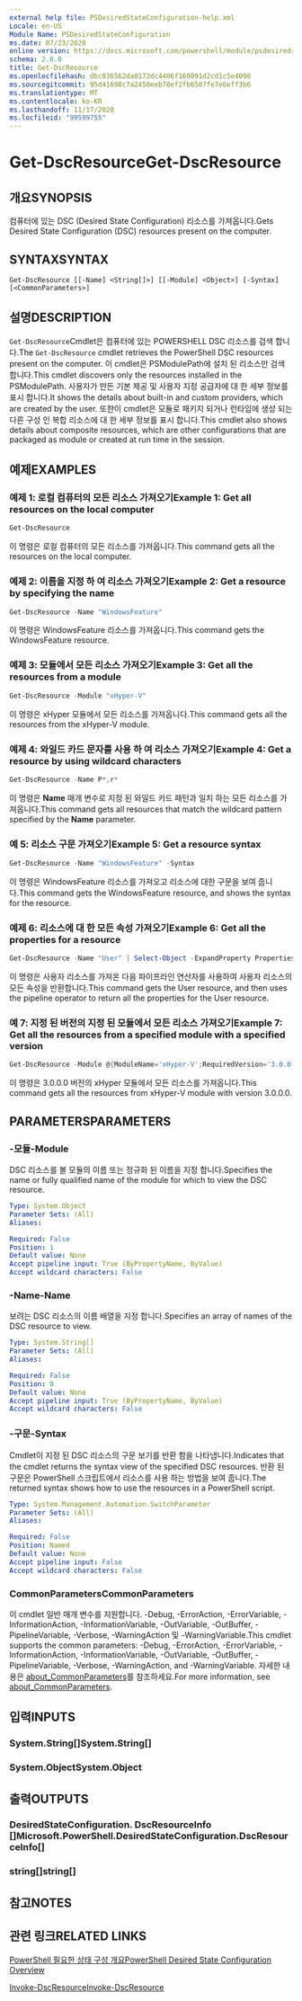 ```yaml
---
external help file: PSDesiredStateConfiguration-help.xml
Locale: en-US
Module Name: PSDesiredStateConfiguration
ms.date: 07/23/2020
online version: https://docs.microsoft.com/powershell/module/psdesiredstateconfiguration/get-dscresource?view=powershell-7.2&WT.mc_id=ps-gethelp
schema: 2.0.0
title: Get-DscResource
ms.openlocfilehash: dbc036562da0172dc4406f169891d2cd1c5e4098
ms.sourcegitcommit: 95d41698c7a2450eeb70ef2fb6507fe7e6eff3b6
ms.translationtype: MT
ms.contentlocale: ko-KR
ms.lasthandoff: 11/17/2020
ms.locfileid: "99599755"
---
```

# <span data-ttu-id="72b91-102">Get-DscResource</span><span class="sxs-lookup"><span data-stu-id="72b91-102">Get-DscResource</span></span>

## <span data-ttu-id="72b91-103">개요</span><span class="sxs-lookup"><span data-stu-id="72b91-103">SYNOPSIS</span></span>
<span data-ttu-id="72b91-104">컴퓨터에 있는 DSC (Desired State Configuration) 리소스를 가져옵니다.</span><span class="sxs-lookup"><span data-stu-id="72b91-104">Gets Desired State Configuration (DSC) resources present on the computer.</span></span>

## <span data-ttu-id="72b91-105">SYNTAX</span><span class="sxs-lookup"><span data-stu-id="72b91-105">SYNTAX</span></span>

```
Get-DscResource [[-Name] <String[]>] [[-Module] <Object>] [-Syntax] [<CommonParameters>]
```

## <span data-ttu-id="72b91-106">설명</span><span class="sxs-lookup"><span data-stu-id="72b91-106">DESCRIPTION</span></span>

<span data-ttu-id="72b91-107">`Get-DscResource`Cmdlet은 컴퓨터에 있는 POWERSHELL DSC 리소스를 검색 합니다.</span><span class="sxs-lookup"><span data-stu-id="72b91-107">The `Get-DscResource` cmdlet retrieves the PowerShell DSC resources present on the computer.</span></span> <span data-ttu-id="72b91-108">이 cmdlet은 PSModulePath에 설치 된 리소스만 검색 합니다.</span><span class="sxs-lookup"><span data-stu-id="72b91-108">This cmdlet discovers only the resources installed in the PSModulePath.</span></span> <span data-ttu-id="72b91-109">사용자가 만든 기본 제공 및 사용자 지정 공급자에 대 한 세부 정보를 표시 합니다.</span><span class="sxs-lookup"><span data-stu-id="72b91-109">It shows the details about built-in and custom providers, which are created by the user.</span></span> <span data-ttu-id="72b91-110">또한이 cmdlet은 모듈로 패키지 되거나 런타임에 생성 되는 다른 구성 인 복합 리소스에 대 한 세부 정보를 표시 합니다.</span><span class="sxs-lookup"><span data-stu-id="72b91-110">This cmdlet also shows details about composite resources, which are other configurations that are packaged as module or created at run time in the session.</span></span>

## <span data-ttu-id="72b91-111">예제</span><span class="sxs-lookup"><span data-stu-id="72b91-111">EXAMPLES</span></span>

### <span data-ttu-id="72b91-112">예제 1: 로컬 컴퓨터의 모든 리소스 가져오기</span><span class="sxs-lookup"><span data-stu-id="72b91-112">Example 1: Get all resources on the local computer</span></span>

```powershell
Get-DscResource
```

<span data-ttu-id="72b91-113">이 명령은 로컬 컴퓨터의 모든 리소스를 가져옵니다.</span><span class="sxs-lookup"><span data-stu-id="72b91-113">This command gets all the resources on the local computer.</span></span>

### <span data-ttu-id="72b91-114">예제 2: 이름을 지정 하 여 리소스 가져오기</span><span class="sxs-lookup"><span data-stu-id="72b91-114">Example 2: Get a resource by specifying the name</span></span>

```powershell
Get-DscResource -Name "WindowsFeature"
```

<span data-ttu-id="72b91-115">이 명령은 WindowsFeature 리소스를 가져옵니다.</span><span class="sxs-lookup"><span data-stu-id="72b91-115">This command gets the WindowsFeature resource.</span></span>

### <span data-ttu-id="72b91-116">예제 3: 모듈에서 모든 리소스 가져오기</span><span class="sxs-lookup"><span data-stu-id="72b91-116">Example 3: Get all the resources from a module</span></span>

```powershell
Get-DscResource -Module "xHyper-V"
```

<span data-ttu-id="72b91-117">이 명령은 xHyper 모듈에서 모든 리소스를 가져옵니다.</span><span class="sxs-lookup"><span data-stu-id="72b91-117">This command gets all the resources from the xHyper-V module.</span></span>

### <span data-ttu-id="72b91-118">예제 4: 와일드 카드 문자를 사용 하 여 리소스 가져오기</span><span class="sxs-lookup"><span data-stu-id="72b91-118">Example 4: Get a resource by using wildcard characters</span></span>

```powershell
Get-DscResource -Name P*,r*
```

<span data-ttu-id="72b91-119">이 명령은 **Name** 매개 변수로 지정 된 와일드 카드 패턴과 일치 하는 모든 리소스를 가져옵니다.</span><span class="sxs-lookup"><span data-stu-id="72b91-119">This command gets all resources that match the wildcard pattern specified by the **Name** parameter.</span></span>

### <span data-ttu-id="72b91-120">예 5: 리소스 구문 가져오기</span><span class="sxs-lookup"><span data-stu-id="72b91-120">Example 5: Get a resource syntax</span></span>

```powershell
Get-DscResource -Name "WindowsFeature" -Syntax
```

<span data-ttu-id="72b91-121">이 명령은 WindowsFeature 리소스를 가져오고 리소스에 대한 구문을 보여 줍니다.</span><span class="sxs-lookup"><span data-stu-id="72b91-121">This command gets the WindowsFeature resource, and shows the syntax for the resource.</span></span>

### <span data-ttu-id="72b91-122">예제 6: 리소스에 대 한 모든 속성 가져오기</span><span class="sxs-lookup"><span data-stu-id="72b91-122">Example 6: Get all the properties for a resource</span></span>

```powershell
Get-DscResource -Name "User" | Select-Object -ExpandProperty Properties
```

<span data-ttu-id="72b91-123">이 명령은 사용자 리소스를 가져온 다음 파이프라인 연산자를 사용하여 사용자 리소스의 모든 속성을 반환합니다.</span><span class="sxs-lookup"><span data-stu-id="72b91-123">This command gets the User resource, and then uses the pipeline operator to return all the properties for the User resource.</span></span>

### <span data-ttu-id="72b91-124">예 7: 지정 된 버전의 지정 된 모듈에서 모든 리소스 가져오기</span><span class="sxs-lookup"><span data-stu-id="72b91-124">Example 7: Get all the resources from a specified module with a specified version</span></span>

```powershell
Get-DscResource -Module @{ModuleName='xHyper-V';RequiredVersion='3.0.0.0'}
```

<span data-ttu-id="72b91-125">이 명령은 3.0.0.0 버전의 xHyper 모듈에서 모든 리소스를 가져옵니다.</span><span class="sxs-lookup"><span data-stu-id="72b91-125">This command gets all the resources from xHyper-V module with version 3.0.0.0.</span></span>

## <span data-ttu-id="72b91-126">PARAMETERS</span><span class="sxs-lookup"><span data-stu-id="72b91-126">PARAMETERS</span></span>

### <span data-ttu-id="72b91-127">-모듈</span><span class="sxs-lookup"><span data-stu-id="72b91-127">-Module</span></span>

<span data-ttu-id="72b91-128">DSC 리소스를 볼 모듈의 이름 또는 정규화 된 이름을 지정 합니다.</span><span class="sxs-lookup"><span data-stu-id="72b91-128">Specifies the name or fully qualified name of the module for which to view the DSC resource.</span></span>

```yaml
Type: System.Object
Parameter Sets: (All)
Aliases:

Required: False
Position: 1
Default value: None
Accept pipeline input: True (ByPropertyName, ByValue)
Accept wildcard characters: False
```

### <span data-ttu-id="72b91-129">-Name</span><span class="sxs-lookup"><span data-stu-id="72b91-129">-Name</span></span>

<span data-ttu-id="72b91-130">보려는 DSC 리소스의 이름 배열을 지정 합니다.</span><span class="sxs-lookup"><span data-stu-id="72b91-130">Specifies an array of names of the DSC resource to view.</span></span>

```yaml
Type: System.String[]
Parameter Sets: (All)
Aliases:

Required: False
Position: 0
Default value: None
Accept pipeline input: True (ByPropertyName, ByValue)
Accept wildcard characters: False
```

### <span data-ttu-id="72b91-131">-구문</span><span class="sxs-lookup"><span data-stu-id="72b91-131">-Syntax</span></span>

<span data-ttu-id="72b91-132">Cmdlet이 지정 된 DSC 리소스의 구문 보기를 반환 함을 나타냅니다.</span><span class="sxs-lookup"><span data-stu-id="72b91-132">Indicates that the cmdlet returns the syntax view of the specified DSC resources.</span></span> <span data-ttu-id="72b91-133">반환 된 구문은 PowerShell 스크립트에서 리소스를 사용 하는 방법을 보여 줍니다.</span><span class="sxs-lookup"><span data-stu-id="72b91-133">The returned syntax shows how to use the resources in a PowerShell script.</span></span>

```yaml
Type: System.Management.Automation.SwitchParameter
Parameter Sets: (All)
Aliases:

Required: False
Position: Named
Default value: None
Accept pipeline input: False
Accept wildcard characters: False
```

### <span data-ttu-id="72b91-134">CommonParameters</span><span class="sxs-lookup"><span data-stu-id="72b91-134">CommonParameters</span></span>

<span data-ttu-id="72b91-135">이 cmdlet 일반 매개 변수를 지원합니다. -Debug, -ErrorAction, -ErrorVariable, -InformationAction, -InformationVariable, -OutVariable, -OutBuffer, -PipelineVariable, -Verbose, -WarningAction 및 -WarningVariable.</span><span class="sxs-lookup"><span data-stu-id="72b91-135">This cmdlet supports the common parameters: -Debug, -ErrorAction, -ErrorVariable, -InformationAction, -InformationVariable, -OutVariable, -OutBuffer, -PipelineVariable, -Verbose, -WarningAction, and -WarningVariable.</span></span> <span data-ttu-id="72b91-136">자세한 내용은 [about_CommonParameters](https://go.microsoft.com/fwlink/?LinkID=113216)를 참조하세요.</span><span class="sxs-lookup"><span data-stu-id="72b91-136">For more information, see [about_CommonParameters](https://go.microsoft.com/fwlink/?LinkID=113216).</span></span>

## <span data-ttu-id="72b91-137">입력</span><span class="sxs-lookup"><span data-stu-id="72b91-137">INPUTS</span></span>

### <span data-ttu-id="72b91-138">System.String[]</span><span class="sxs-lookup"><span data-stu-id="72b91-138">System.String[]</span></span>

### <span data-ttu-id="72b91-139">System.Object</span><span class="sxs-lookup"><span data-stu-id="72b91-139">System.Object</span></span>

## <span data-ttu-id="72b91-140">출력</span><span class="sxs-lookup"><span data-stu-id="72b91-140">OUTPUTS</span></span>

### <span data-ttu-id="72b91-141">DesiredStateConfiguration. DscResourceInfo []</span><span class="sxs-lookup"><span data-stu-id="72b91-141">Microsoft.PowerShell.DesiredStateConfiguration.DscResourceInfo[]</span></span>

### <span data-ttu-id="72b91-142">string[]</span><span class="sxs-lookup"><span data-stu-id="72b91-142">string[]</span></span>

## <span data-ttu-id="72b91-143">참고</span><span class="sxs-lookup"><span data-stu-id="72b91-143">NOTES</span></span>

## <span data-ttu-id="72b91-144">관련 링크</span><span class="sxs-lookup"><span data-stu-id="72b91-144">RELATED LINKS</span></span>

[<span data-ttu-id="72b91-145">PowerShell 필요한 상태 구성 개요</span><span class="sxs-lookup"><span data-stu-id="72b91-145">PowerShell Desired State Configuration Overview</span></span>](/powershell/scripting/dsc/overview/overview)

[<span data-ttu-id="72b91-146">Invoke-DscResource</span><span class="sxs-lookup"><span data-stu-id="72b91-146">Invoke-DscResource</span></span>](/powershell/module/PSDesiredStateConfiguration/Invoke-DscResource)

